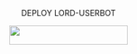 <p align="center">DEPLOY LORD-USERBOT</p>


<p align="center"><a href="https://heroku.com/deploy?template=https://github.com/Zora24/Lord-Userbot/tree/Lord-Userbot"> <img src="https://img.shields.io/badge/Deploy%20Ke%20Heroku-magenta?style=flat&logo=heroku" width="210" height="34.45" /></a></p>
